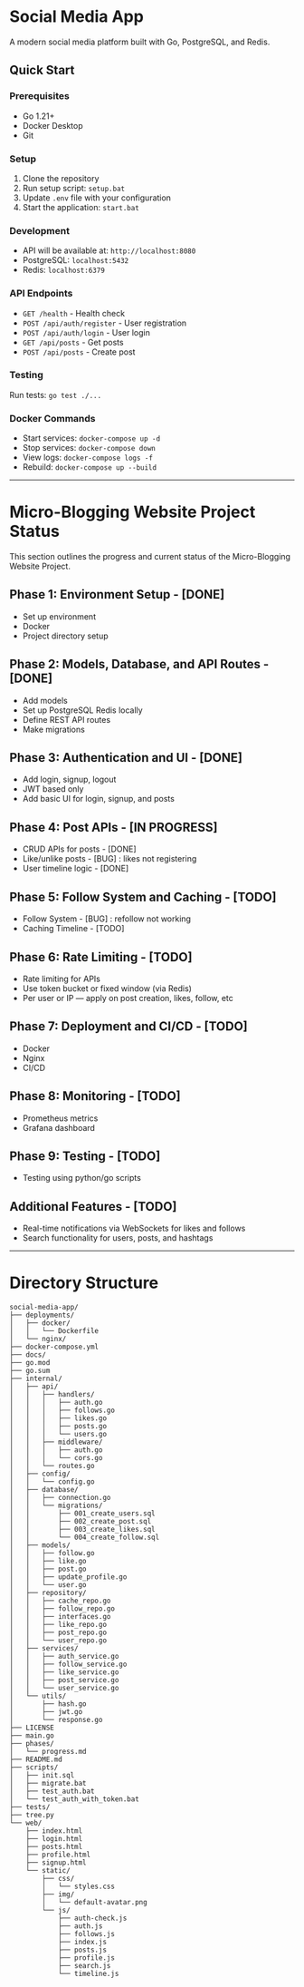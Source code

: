 # Social Media App

A modern social media platform built with Go, PostgreSQL, and Redis.

## Quick Start

### Prerequisites
- Go 1.21+
- Docker Desktop
- Git

### Setup
1. Clone the repository
2. Run setup script: `setup.bat`
3. Update `.env` file with your configuration
4. Start the application: `start.bat`

### Development
- API will be available at: `http://localhost:8080`
- PostgreSQL: `localhost:5432`
- Redis: `localhost:6379`

### API Endpoints
- `GET /health` - Health check
- `POST /api/auth/register` - User registration
- `POST /api/auth/login` - User login
- `GET /api/posts` - Get posts
- `POST /api/posts` - Create post

### Testing
Run tests: `go test ./...`

### Docker Commands
- Start services: `docker-compose up -d`
- Stop services: `docker-compose down`
- View logs: `docker-compose logs -f`
- Rebuild: `docker-compose up --build`

---

# Micro-Blogging Website Project Status

This section outlines the progress and current status of the Micro-Blogging Website Project.

## Phase 1: Environment Setup - [DONE]
- Set up environment
- Docker
- Project directory setup

## Phase 2: Models, Database, and API Routes - [DONE]
- Add models
- Set up PostgreSQL Redis locally
- Define REST API routes
- Make migrations

## Phase 3: Authentication and UI - [DONE]
- Add login, signup, logout
- JWT based only
- Add basic UI for login, signup, and posts

## Phase 4: Post APIs - [IN PROGRESS]
- CRUD APIs for posts - [DONE]
- Like/unlike posts - [BUG] : likes not registering
- User timeline logic - [DONE]

## Phase 5: Follow System and Caching - [TODO]
- Follow System - [BUG] : refollow not working
- Caching Timeline - [TODO]

## Phase 6: Rate Limiting - [TODO]
- Rate limiting for APIs
- Use token bucket or fixed window (via Redis)
- Per user or IP — apply on post creation, likes, follow, etc

## Phase 7: Deployment and CI/CD - [TODO]
- Docker
- Nginx
- CI/CD

## Phase 8: Monitoring - [TODO]
- Prometheus metrics
- Grafana dashboard

## Phase 9: Testing - [TODO]
- Testing using python/go scripts

## Additional Features - [TODO]
- Real-time notifications via WebSockets for likes and follows
- Search functionality for users, posts, and hashtags

---

# Directory Structure


```
social-media-app/
├── deployments/
│   ├── docker/
│   │   └── Dockerfile
│   └── nginx/
├── docker-compose.yml
├── docs/
├── go.mod
├── go.sum
├── internal/
│   ├── api/
│   │   ├── handlers/
│   │   │   ├── auth.go
│   │   │   ├── follows.go
│   │   │   ├── likes.go
│   │   │   ├── posts.go
│   │   │   └── users.go
│   │   ├── middleware/
│   │   │   ├── auth.go
│   │   │   └── cors.go
│   │   └── routes.go
│   ├── config/
│   │   └── config.go
│   ├── database/
│   │   ├── connection.go
│   │   └── migrations/
│   │       ├── 001_create_users.sql
│   │       ├── 002_create_post.sql
│   │       ├── 003_create_likes.sql
│   │       └── 004_create_follow.sql
│   ├── models/
│   │   ├── follow.go
│   │   ├── like.go
│   │   ├── post.go
│   │   ├── update_profile.go
│   │   └── user.go
│   ├── repository/
│   │   ├── cache_repo.go
│   │   ├── follow_repo.go
│   │   ├── interfaces.go
│   │   ├── like_repo.go
│   │   ├── post_repo.go
│   │   └── user_repo.go
│   ├── services/
│   │   ├── auth_service.go
│   │   ├── follow_service.go
│   │   ├── like_service.go
│   │   ├── post_service.go
│   │   └── user_service.go
│   └── utils/
│       ├── hash.go
│       ├── jwt.go
│       └── response.go
├── LICENSE
├── main.go
├── phases/
│   └── progress.md
├── README.md
├── scripts/
│   ├── init.sql
│   ├── migrate.bat
│   ├── test_auth.bat
│   └── test_auth_with_token.bat
├── tests/
├── tree.py
└── web/
    ├── index.html
    ├── login.html
    ├── posts.html
    ├── profile.html
    ├── signup.html
    └── static/
        ├── css/
        │   └── styles.css
        ├── img/
        │   └── default-avatar.png
        └── js/
            ├── auth-check.js
            ├── auth.js
            ├── follows.js
            ├── index.js
            ├── posts.js
            ├── profile.js
            ├── search.js
            └── timeline.js
```